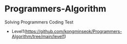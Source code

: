 # Programmers-Algorithm
Solving Programmers Coding Test
- Level1(https://github.com/kongminseok/Programmers-Algorithm/tree/main/level1)
